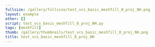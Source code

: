 ```yaml
---
fullsize: /gallery/fullsize/test_vcs_basic_meshfill_0_proj_NH.png
layout: example
other: []
script: test_vcs_basic_meshfill_0_proj_NH.py
tags: [meshfill]
thumb: /gallery/thumbnails/test_vcs_basic_meshfill_0_proj_NH.png
title: test_vcs_basic_meshfill_0_proj_NH
---
```

